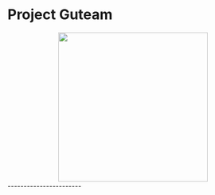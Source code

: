 # Project Guteam
<div align="center">
  <img src="https://github.com/DHKwak00/Guteam/assets/124860244/dc12b8de-0423-4651-a52d-5361139a3400" width="300px" hright="300px">
</div>
-----------------------
